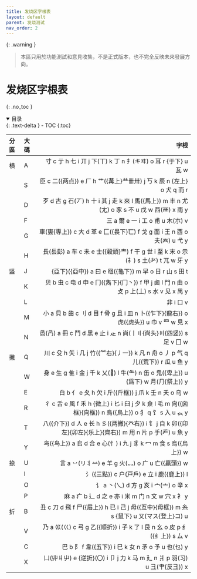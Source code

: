 ```yaml
---
title: 发烧区字根表
layout: default
parent: 发烧测试
nav_order: 2
---
```


{: .warning }
>本區只用於功能測試和意見收集，不是正式版本，也不完全反映未來發展方向。

<!-- omit in toc -->
# 发烧区字根表
{: .no_toc }

<details open markdown="block">
  <summary>
    目录
  </summary>
  {: .text-delta }
- TOC
{:toc}
</details>

| 分區 | 大碼 |                                                                                                                    字根 |
| :--- | :--- | ----------------------------------------------------------------------------------------------------------------------: |
| 横   | A    |                                                寸 c  亍 h  七 i  丌 j  下(丅) k  丁 n  扌(キヰ) o  耳 r  {于下} u  瓦 w |
|      | S    |                                          臣 c  二({两点}) e  厂 h  艹({冓上}龷卌卅) j  丂 k  辰 n  {左上} o  犬 q  而 r |
|      | D    |            歹 d  古 g  石(丆) h  十 i  其 j  走 k  來 l  馬({馬上}) m  丰 n  尤(尢) o  豕 s  不 u  戊 w  西(襾) x  雨 y |
|      | F    |                                                                                  三 a  爾 e  一 i  工 o  甫 u  木(朩) v |
|      | G    |                                       車(叀{專上}) c  大 d  革 e  匚({畏下}匸) f  戈 g  面 i  王 n  酉 o  夫(𡗗) u  弋 y |
|      | H    |                          長(镸髟) a  车 c  未 e  士({穀頭}龶) f  干 g  世 i  至 k  末 o  示(礻) s  土(耂) t  兀 w  牙 y |
| 竖   | J    |                                                            {亞下}({亞中}) a  曰 e  黽({龜下}) m  早 o  日 r  山 s  田 t |
|      | K    |                    贝 b  虫 c  电 d  申 e  冂({雋下}{冂丶}) f  甲 j  鹵 l  門 n  由 o  攴 p  上(丄) s  水 v  见 x  禺 y |
|      | L    |                                                                                                              非 i  口 v |
|      | M    |                      小 a  貝 b  齒 c  刂 d  目 f  骨 g  且 i  皿 n  卜({乍下}{龍右}) o  虎({虎头}) u  巾 v  罒 w  見 x |
|      | N    |                                            咼(冎) a  冊 c  鬥 d  黑 e  止 i  龰 n  尚(丨〢{尚头}〣{四竖}) s  足 v  囗 w |
| 撇   | Q    |                             川 c  殳 h  矢 i  几 j  竹({⺮右}{丿一}) k  凡 n  舟 o  丿 p  气 q  儿({荒下}) r  瓜 u  鱼 y |
|      | W    |                             身 e  生 g  隹 i  金 j  千 k  乂(𠂭) l  牛(⺧) n  缶 o  鬼({卑上}) u  {爲下} w  月(⺆{祭上}) y |
|      | E    |                                                            白 b  亻 e  夂 h  欠 i  斤({斤框}) j  爪 k  壬 n  夭 o  乌 w |
|      | R    | 彳 c  舌 e  風 f  禾 h  {微上} i  匕 i  臼 j  夕 k  僉 l  毛 m  向({囟框}{向框}) n  鳥({鳥上}) o  犭 q  饣 s  入 u  𧘇 y |
|      | T    |    八({介下}) d  人 e  长 h  彡({两撇}{癶右}) i  钅 j  自 k  卯({卬左}{卯左}{乐上}{齊右}) m  用 n  片 p  手(龵) u  魚 y |
|      | Y    |                                                 鸟({鸟上}) a  𠂤 d  合 e  心(忄) i  九 j  豸 k  冖 m  食 s  烏({烏上}) w |
| 捺   | U    |                                                                  言 a  丷(リ丬䒑) e  羊 g  火(灬) o  广 u  亡({贏頭}) w |
|      | I    |                                                                            氵({三點}) c  户(戸戶) e  立 i  鹿({鹿上}) l |
|      | O    |                                                                              讠 a  丶(乀) d  方 g  亥 i  宀(亠) o  辛 x |
|      | P    |                                                              麻 a  疒 b  辶 d  之 e  亦 i  米 m  门 n  文 w  穴 x  衤 y |
| 折   | B    |                      丑 c  刀 d  飛 f  尸({眉上}) h  已 i  己 j  母({互中}{母框}) m  糸 s  {鼠下} u  又(マス{登上}コ) u |
|      | V    |                                    乃 a  巛(巜) c  弓 g  乙({顺折}) i  子 k  了 l  艮 n  幺 o  皮 p  纟({纟上}) s  厶 v |
|      | C    |                                                              巴 b  阝 f  韋({五下}) i  巳 k  女 n  矛 o  予 u  也(乜) y |
|      | X    |                                      凵(丱丩屮) e  {逆折}(〇) i  卩 j  力 k  马 m  廴 n  爿 p  羽(习) u  彐(肀{反彐}) x |